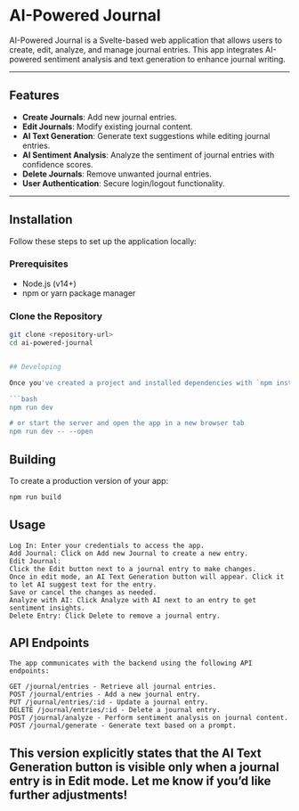 # AI-Powered Journal

AI-Powered Journal is a Svelte-based web application that allows users to create, edit, analyze, and manage journal entries. This app integrates AI-powered sentiment analysis and text generation to enhance journal writing.

---

## Features

- **Create Journals**: Add new journal entries.
- **Edit Journals**: Modify existing journal content.
- **AI Text Generation**: Generate text suggestions while editing journal entries.
- **AI Sentiment Analysis**: Analyze the sentiment of journal entries with confidence scores.
- **Delete Journals**: Remove unwanted journal entries.
- **User Authentication**: Secure login/logout functionality.

---

## Installation

Follow these steps to set up the application locally:

### Prerequisites
- Node.js (v14+)
- npm or yarn package manager

### Clone the Repository
```bash
git clone <repository-url>
cd ai-powered-journal


## Developing

Once you've created a project and installed dependencies with `npm install` (or `pnpm install` or `yarn`), start a development server:

```bash
npm run dev

# or start the server and open the app in a new browser tab
npm run dev -- --open
```

## Building

To create a production version of your app:

```bash
npm run build
```
## Usage
    Log In: Enter your credentials to access the app.
    Add Journal: Click on Add new Journal to create a new entry.
    Edit Journal:
    Click the Edit button next to a journal entry to make changes.
    Once in edit mode, an AI Text Generation button will appear. Click it to let AI suggest text for the entry.
    Save or cancel the changes as needed.
    Analyze with AI: Click Analyze with AI next to an entry to get sentiment insights.
    Delete Entry: Click Delete to remove a journal entry.

## API Endpoints
    The app communicates with the backend using the following API endpoints:

    GET /journal/entries - Retrieve all journal entries.
    POST /journal/entries - Add a new journal entry.
    PUT /journal/entries/:id - Update a journal entry.
    DELETE /journal/entries/:id - Delete a journal entry.
    POST /journal/analyze - Perform sentiment analysis on journal content.
    POST /journal/generate - Generate text based on a prompt.


## This version explicitly states that the **AI Text Generation** button is visible only when a journal entry is in **Edit** mode. Let me know if you’d like further adjustments!
